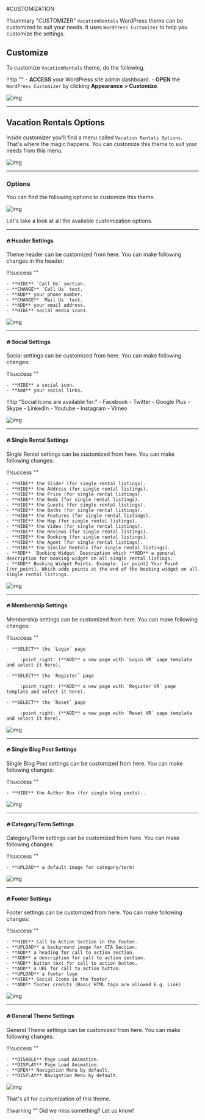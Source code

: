#CUSTOMIZATION

!!!summary "CUSTOMIZER"
    `VacationRentals` WordPress theme can be customized to suit your needs. It uses `WordPress Customizer` to help you customize the settings. 

## Customize
To customize `VacationRentals` theme, do the following.

!!!tip ""
    - **ACCESS** your WordPress site admin dashboard.
    - **OPEN** the `WordPress Customizer` by clicking **Appearance > Customize**.

![img](img/vr-1.jpg)

---

## Vacation Rentals Options
Inside customizer you'll find a menu called `Vacation Rentals Options`. 
That's where the magic happens. You can customize this theme to suit your needs from this menu.

![img](img/vr-2.jpg)

---


### Options
You can find the following options to customize this theme.

![img](img/vr-3.jpg)

Let's take a look at all the available customization options.

---

#### :fire: Header Settings
Theme header can be customized from here. You can make following changes in the header:

!!!success ""

    - **HIDE** `Call Us` section.
    - **CHANGE** `Call Us` text.
    - **ADD** your phone number.
    - **CHANGE** `Mail Us` text.
    - **ADD** your email address.
    - **HIDE** social media icons.

![img](img/vr-4.jpg)

---

#### :fire: Social Settings
Social settings can be customized from here. You can make following changes:

!!!success ""

    - **HIDE** a social icon.
    - **Add** your social links.

!!!tip "Social Icons are available for:"
    - Facebook
    - Twitter
    - Google Plus
    - Skype
    - LinkedIn
    - Youtube
    - Instagram
    - Vimeo

![img](img/vr-5.jpg)

---

#### :fire: Single Rental Settings
Single Rental settings can be customized from here. You can make following changes:

!!!success ""

    - **HIDE** the Slider (for single rental listings).
    - **HIDE** the Address (for single rental listings).
    - **HIDE** the Price (for single rental listings).
    - **HIDE** the Beds (for single rental listings).
    - **HIDE** the Guests (for single rental listings).
    - **HIDE** the Baths (for single rental listings).
    - **HIDE** the Features (for single rental listings).
    - **HIDE** the Map (for single rental listings).
    - **HIDE** the Video (for single rental listings).
    - **HIDE** the Reviews (for single rental listings).
    - **HIDE** the Booking (for single rental listings).
    - **HIDE** the Agent (for single rental listings).
    - **HIDE** the Similar Rentals (for single rental listings).
    - **ADD** `Booking Widget` Description which **ADD** a general description for booking widget on all single rental listings.
    - **ADD** Booking Widget Points. Example: [vr_point] Your Point [/vr_point]. Which adds points at the end of the booking widget on all single rental listings.

![img](img/vr-6.jpg)

---

#### :fire: Membership Settings
Membership settings can be customized from here. You can make following changes:

!!!success ""

    - **SELECT** the `Login` page 
        
         :point_right: (**ADD** a new page with `Login VR` page template and select it here).

    - **SELECT** the `Register` page 
        
         :point_right: (**ADD** a new page with `Register VR` page template and select it here).

    - **SELECT** the `Reset` page 
        
         :point_right: (**ADD** a new page with `Reset VR` page template and select it here).

![img](img/vr-7.jpg)

---

#### :fire: Single Blog Post Settings
Single Blog Post settings can be customized from here. You can make following changes:

!!!success ""

    - **HIDE** the Author Box (for single blog posts)..

![img](img/vr-8.jpg)

---

#### :fire: Category/Term Settings
Category/Term settings can be customized from here. You can make following changes:

!!!success ""

    - **UPLOAD** a default image for category/term!

![img](img/vr-9.jpg)

---

#### :fire: Footer Settings
Footer settings can be customized from here. You can make following changes:

!!!success ""

    - **HIDE** Call to Action Section in the footer.
    - **UPLOAD** a background image for CTA Section.
    - **ADD** a heading for call to action section.
    - **ADD** a description for call to action section.
    - **ADD** button text for call to action button.
    - **ADD** a URL for call to action button.
    - **UPLOAD** a footer logo
    - **HIDE** Social Icons in the footer.
    - **ADD** footer credits (Basic HTML tags are allowed E.g. Link)

![img](img/vr-10.jpg)

---

#### :fire: General Theme Settings
General Theme settings can be customized from here. You can make following changes:

!!!success ""

    - **DISABLE** Page Load Animation.
    - **DISPLAY** Page Load Animation.
    - **OPEN** Navigation Menu by default.
    - **DISPLAY** Navigation Menu by default.

![img](img/vr-11.jpg)

That's all for customization of this theme. 

!!!warning ""
    Did we miss something? Let us know!
